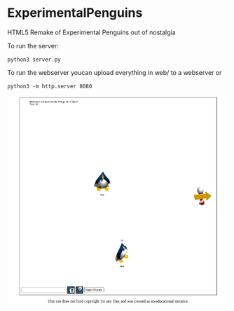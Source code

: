# ExperimentalPenguins
HTML5 Remake of Experimental Penguins out of nostalgia 

To run the server:
```
python3 server.py
```

To run the webserver youcan upload everything in web/ to a webserver or
```
python3 -m http.server 8080
```

![Image of Experimental Penguins running](/epeng_screenshot.png)
